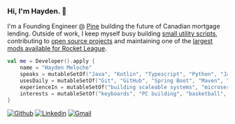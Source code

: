 ### Hi, I'm Hayden. 👋

I'm a Founding Engineer @ [Pine](pine.ca) building the future of Canadian mortgage lending. Outside of work, I keep myself busy building [small utility scripts](https://github.com/HaydenMeloche/thermostat-scheduler), contributing to [open source projects](https://github.com/assertj/assertj-core/pull/1902) and maintaining one of the [largest mods available for Rocket League](https://bakkesplugins.com/plugins/view/108).

```kotlin
val me = Developer().apply {
    name = "Hayden Meloche"
    speaks = mutableSetOf("Java", "Kotlin", "Typescript", "Python", "Javascript")
    usesDaily = mutableSetOf("Git", "GitHub", "Spring Boot", "Maven", "NPM", "OpenApi Spec", "Docker", "IntelliJ", "AssertJ", "Mockito")
    experienceIn = mutableSetOf("building scaleable systems", "microservices", "public speaking", "devops", "CI/CD", "agile development", "design patterns")
    interests = mutableSetOf("keyboards", "PC building", "basketball", "watches", "ben and jerry's")
}
```
[![Github](https://img.shields.io/badge/-Github-000?style=flat&logo=Github&logoColor=white)](https://github.com/HaydenMeloche)
[![Linkedin](https://img.shields.io/badge/-LinkedIn-blue?style=flat&logo=Linkedin&logoColor=white)](https://www.linkedin.com/in/hayden-meloche/)
[![Gmail](https://img.shields.io/badge/-Gmail-c14438?style=flat&logo=Gmail&logoColor=white)](mailto:meloche.hayden@gmail.com)
